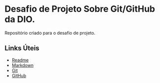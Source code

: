 # Desafio de Projeto Sobre Git/GitHub da DIO.
 Repositório criado para o desafio de projeto.

## Links Úteis
- [Readme](https://readme.so/pt/editor)
- [Markdown](https://markdownguide.offshoot.io/basic-syntax/)
- [Git](git-scm.com/doc)
- [GitHub](docs.gitgub.com)
